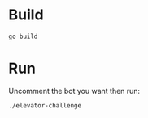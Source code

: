 # Build

```
go build
```

# Run

Uncomment the bot you want then run:
```
./elevator-challenge
```
